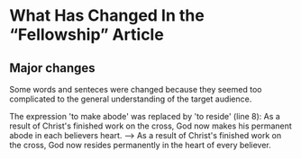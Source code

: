 # What Has Changed In the “Fellowship” Article

## Major changes
Some words and senteces were changed because they seemed too complicated to the general understanding of the target audience.


The expression 'to make abode' was replaced by 'to reside' (line 8):
  As a result of Christ's finished work on the cross, God now makes his permanent abode in each believers heart.
   --> As a result of Christ's finished work on the cross, God now resides permanently in the heart of every believer.


